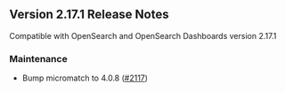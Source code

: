 ## Version 2.17.1 Release Notes

Compatible with OpenSearch and OpenSearch Dashboards version 2.17.1

### Maintenance
* Bump micromatch to 4.0.8 ([#2117](https://github.com/opensearch-project/security-dashboards-plugin/pull/2117))
